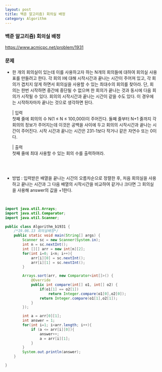 ```yaml
---
layout: post
title: 백준 알고리즘) 회의실 배정
category: Algorithm
---
```


### 백준 알고리즘) 회의실 배정
https://www.acmicpc.net/problem/1931

### 문제
-  한 개의 회의실이 있는데 이를 사용하고자 하는 N개의 회의들에 대하여 회의실 사용표를 만들려고 한다.
    각 회의 I에 대해 시작시간과 끝나는 시간이 주어져 있고, 각 회의가 겹치지 않게 하면서
    회의실을 사용할 수 있는 최대수의 회의를 찾아라.
    단, 회의는 한번 시작하면 중간에 중단될 수 없으며 한 회의가 끝나는 것과 동시에 다음 회의가 시작될 수 있다.
    회의의 시작시간과 끝나는 시간이 같을 수도 있다. 이 경우에는 시작하자마자 끝나는 것으로 생각하면 된다.

   | 입력     
    첫째 줄에 회의의 수 N(1 ≤ N ≤ 100,000)이 주어진다.
    둘째 줄부터 N+1 줄까지 각 회의의 정보가 주어지는데 이것은 공백을 사이에 두고 회의의 시작시간과 끝나는 시간이 주어진다.
    시작 시간과 끝나는 시간은 231-1보다 작거나 같은 자연수 또는 0이다.

   | 출력    
    첫째 줄에 최대 사용할 수 있는 회의 수를 출력하여라.


<br><br>


- 방법 :  입력받은 배열을 끝나는 시간의 오름차순으로 정렬한 후, 처음 회의실을 사용하고 끝나는 시간과 그 다음 배열의 시작시간을 비교하여 같거나 크다면 그 회의실을 사용해 answer의 값을 +1한다.

<br>




```java
import java.util.Arrays;
import java.util.Comparator;
import java.util.Scanner;

public class Algorithm_b1931 {
    /*19.06.13 회의실배정*/
    public static void main(String[] args) {
        Scanner sc = new Scanner(System.in);
        int n = sc.nextInt();
        int [][] arr = new int[n][2];
        for(int i=0; i<n; i++){
            arr[i][0] = sc.nextInt();
            arr[i][1] = sc.nextInt();
        }

        Arrays.sort(arr, new Comparator<int[]>() {
            @Override
            public int compare(int[] o1, int[] o2) {
                if(o1[1] == o2[1])
                    return Integer.compare(o1[0],o2[0]);
                return Integer.compare(o1[1],o2[1]);
            }
        });

        int a = arr[0][1];
        int answer = 1;
        for(int i=1; i<arr.length; i++){
            if (a <= arr[i][0]){
                answer++;
                a = arr[i][1];
            }
        }
        System.out.println(answer);
    }

}

```